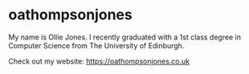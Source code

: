 # oathompsonjones

My name is Ollie Jones. I recently graduated with a 1st class degree in Computer Science from The University of Edinburgh.

Check out my website: https://oathompsonjones.co.uk
